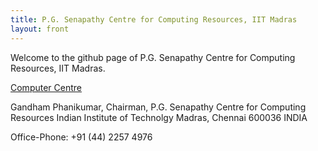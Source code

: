 ```yaml
---
title: P.G. Senapathy Centre for Computing Resources, IIT Madras
layout: front
---
```

Welcome to the github page of P.G. Senapathy Centre for Computing Resources, IIT Madras.

[Computer Centre](https://cc.iitm.ac.in/)

Gandham Phanikumar, 
Chairman, 
P.G. Senapathy Centre for Computing Resources
Indian Institute of Technolgy Madras, 
Chennai 600036 INDIA

Office-Phone: +91 (44) 2257 4976

